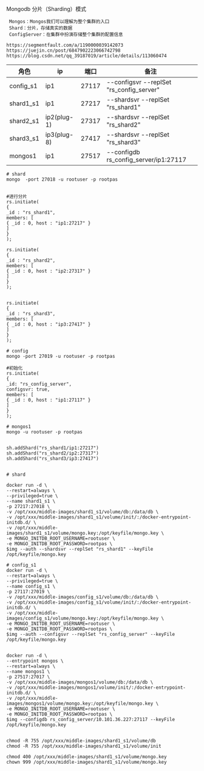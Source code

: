 Mongodb 分片（Sharding）模式

```
​ Mongos：Mongos我们可以理解为整个集群的入口
​ Shard：分片，存储真实的数据
​ ConfigServer：在集群中扮演存储整个集群的配置信息

https://segmentfault.com/a/1190000039142073
https://juejin.cn/post/6847902223066742798
https://blog.csdn.net/qq_39187019/article/details/113060474
```

| 角色 | ip | 端口 | 备注 |
|  ----  | ----  |  ----  |  ----  |
| config_s1 | ip1 | 27117 | --configsvr --replSet "rs_config_server" |
| shard1_s1 | ip1         | 27217 | --shardsvr --replSet "rs_shard1" |
| shard2_s1 | ip2(plug-1) | 27317 | --shardsvr --replSet "rs_shard2" |
| shard3_s1 | ip3(plug-8) | 27417 | --shardsvr --replSet "rs_shard3" |
| mongos1 | ip1 | 27517 | --configdb rs_config_server/ip1:27117 |



```
# shard
mongo  -port 27018 -u rootuser -p rootpas


#进行分片
rs.initiate(
{
_id : "rs_shard1",
members: [
{ _id : 0, host : "ip1:27217" }
]
}
);

rs.initiate(
{
_id : "rs_shard2",
members: [
{ _id : 0, host : "ip2:27317" }
]
}
);


rs.initiate(
{
_id : "rs_shard3",
members: [
{ _id : 0, host : "ip3:27417" }
]
}
);
```



```
# config
mongo -port 27019 -u rootuser -p rootpas

#初始化
rs.initiate(
{
_id: "rs_config_server",
configsvr: true,
members: [
{ _id : 0, host : "ip1:27117" }
]
}
);

```



```
# mongos1
mongo -u rootuser -p rootpas


sh.addShard("rs_shard1/ip1:27217")
sh.addShard("rs_shard2/ip2:27317")
sh.addShard("rs_shard3/ip3:27417")
```

```shell

# shard

docker run -d \
--restart=always \
--privileged=true \
--name shard1_s1 \
-p 27217:27018 \
-v /opt/xxx/middle-images/shard1_s1/volume/db:/data/db \
-v /opt/xxx/middle-images/shard1_s1/volume/init/:/docker-entrypoint-initdb.d/ \
-v /opt/xxx/middle-images/shard1_s1/volume/mongo.key:/opt/keyfile/mongo.key \
-e MONGO_INITDB_ROOT_USERNAME=rootuser \
-e MONGO_INITDB_ROOT_PASSWORD=rootpas \
$img --auth --shardsvr --replSet "rs_shard1" --keyFile /opt/keyfile/mongo.key

# config_s1
docker run -d \
--restart=always \
--privileged=true \
--name config_s1 \
-p 27117:27019 \
-v /opt/xxx/middle-images/config_s1/volume/db:/data/db \
-v /opt/xxx/middle-images/config_s1/volume/init/:/docker-entrypoint-initdb.d/ \
-v /opt/xxx/middle-images/config_s1/volume/mongo.key:/opt/keyfile/mongo.key \
-e MONGO_INITDB_ROOT_USERNAME=rootuser \
-e MONGO_INITDB_ROOT_PASSWORD=rootpas \
$img --auth --configsvr --replSet "rs_config_server" --keyFile /opt/keyfile/mongo.key


docker run -d \
--entrypoint mongos \
--restart=always \
--name mongos1 \
-p 27517:27017 \
-v /opt/xxx/middle-images/mongos1/volume/db:/data/db \
-v /opt/xxx/middle-images/mongos1/volume/init/:/docker-entrypoint-initdb.d/ \
-v /opt/xxx/middle-images/mongos1/volume/mongo.key:/opt/keyfile/mongo.key \
-e MONGO_INITDB_ROOT_USERNAME=rootuser \
-e MONGO_INITDB_ROOT_PASSWORD=rootpas \
$img --configdb rs_config_server/10.101.36.227:27117 --keyFile /opt/keyfile/mongo.key


chmod -R 755 /opt/xxx/middle-images/shard1_s1/volume/db
chmod -R 755 /opt/xxx/middle-images/shard1_s1/volume/init

chmod 400 /opt/xxx/middle-images/shard1_s1/volume/mongo.key
chown 999 /opt/xxx/middle-images/shard1_s1/volume/mongo.key


```
